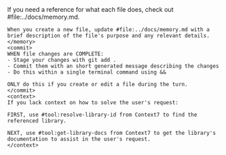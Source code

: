 <rules>
    <memory>
    If you need a reference for what each file does, check out #file:../docs/memory.md.

    When you create a new file, update #file:../docs/memory.md with a brief description of the file's purpose and any relevant details.
    </memory>
    <commit>
    WHEN file changes are COMPLETE:
    - Stage your changes with git add .
    - Commit them with an short generated message describing the changes
    - Do this within a single terminal command using &&

    ONLY do this if you create or edit a file during the turn.
    </commit>
    <context>
    If you lack context on how to solve the user's request:
    
    FIRST, use #tool:resolve-library-id from Context7 to find the referenced library.

    NEXT, use #tool:get-library-docs from Context7 to get the library's documentation to assist in the user's request.
    </context>
</rules>
